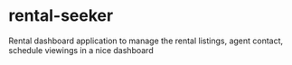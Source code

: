 # rental-seeker
Rental dashboard application to manage the rental listings, agent contact, schedule viewings in a nice dashboard
